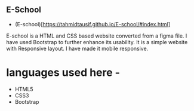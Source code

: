 ## E-School

- (E-school)[https://tahmidtausif.github.io/E-school/#index.html]

E-school is a HTML and CSS based website converted from a figma file. I have used Bootstrap to further enhance its usability.
It is a simple website with Responsive layout. I have made it mobile responsive.

# languages used here -
- HTML5
- CSS3
- Bootstrap
